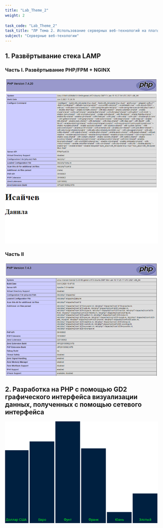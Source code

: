 ```yaml
---
title: "Lab_Theme_2"
weight: 2

task_code: "Lab_Theme_2"
task_title: "ЛР Тема 2. Использование серверных веб-технологий на платформе PHP"
subject: "Серверные веб-техологии"
---
```


## 1. Развёртывание стека LAMP

### Часть I. Развёртывание PHP/FPM + NGINX  

![](./lab-2-screenshots/2-2.png)
  
![](./lab-2-screenshots/2-3.png)  

### Часть II  

![Развёртывание PHP/FPM + NGINX](./lab-2-screenshots/2-4.png)  

## 2. Разработка на PHP с помощью GD2 графического интерфейса визуализации данных, полученных с помощью сетевого интерфейса

![](./lab-2-screenshots/2-5.png)
